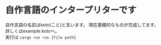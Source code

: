 # 自作言語のインタープリターです
自作言語の名前はkoto(こと)と言います。
現在基礎的なものが完成してます。
詳しくはexample.kotoへ。  
実行は
```cargo run run {file path}```
